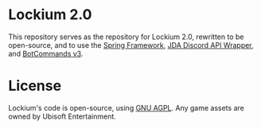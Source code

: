 # Lockium 2.0
This repository serves as the repository for Lockium 2.0, rewritten to be open-source, and to use the [Spring Framework](https://spring.io/), [JDA Discord API Wrapper](https://github.com/discord-jda/jda), and [BotCommands v3](https://github.com/freya022/BotCommands).

# License
Lockium's code is open-source, using [GNU AGPL](https://github.com/Skullition/Lockium/blob/master/LICENSE). Any game assets are owned by Ubisoft Entertainment.
